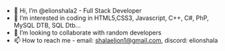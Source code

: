 - 👋 Hi, I’m @elionshala2 - Full Stack Developer
- 👀 I’m interested in coding in HTML5,CSS3, Javascript, C++, C#, PhP, MySQL DTB, SQL Dtb...
- 💞️ I’m looking to collaborate with random developers
- 📫 How to reach me - email: shalaelion1@gmail.com, discord: elionshala

<!---
elionshala2/elionshala2 is a ✨ special ✨ repository because its `README.md` (this file) appears on your GitHub profile.
You can click the Preview link to take a look at your changes.
--->
